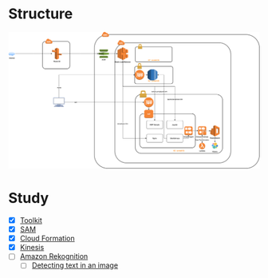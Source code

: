 # Structure

![structure](aws-structure.png)



# Study
- [x] [Toolkit](toolkit/README.md)
- [x] [SAM](sam/README.md)
- [x] [Cloud Formation](cloudformation/README.md)
- [x] [Kinesis](kinesis/README.md)
- [ ] [Amazon Rekognition](https://docs.aws.amazon.com/rekognition/index.html)
    - [ ] [Detecting text in an image](https://docs.aws.amazon.com/rekognition/latest/dg/text-detecting-text-procedure.html)